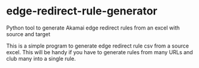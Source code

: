 # edge-redirect-rule-generator
Python tool to generate Akamai edge redirect rules from an excel with source and target

This is a simple program to generate edge redirect rule csv from a source excel. This will be handy if you have to generate rules from many URLs and club many into a single rule.

